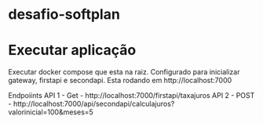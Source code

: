 # desafio-softplan

# Executar aplicação

Executar docker compose que esta na raiz. Configurado para inicializar gateway, firstapi e secondapi. Esta rodando em http://localhost:7000

Endpoiints
  API 1
    - Get
      - http://localhost:7000/firstapi/taxajuros
  API 2
    - POST
      - http://localhost:7000/api/secondapi/calculajuros?valorinicial=100&meses=5
